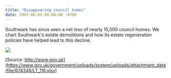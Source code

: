 ```yaml
---
title: "Disappearing council homes"
date: 1997-06-03 00:00:00 -0700
---
```


Southwark has since seen a net loss of nearly 15,000 council homes. We chart Southwark's estate demolitions and how its estate regeneration policies have helped lead to this decline.

![](http://35percent.org/img/clearanceschart.png)

[Source: http://www.gov.uk](https://www.gov.uk/government/uploads/system/uploads/attachment_data/file/674346/LT_116.xlsx)
